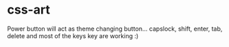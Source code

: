 # css-art
Power button will act as theme changing button...
capslock, shift, enter, tab, delete and most of the keys key are working :)

